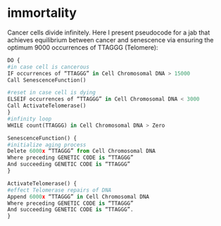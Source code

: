 # immortality
Cancer cells divide infinitely. Here I present pseudocode for a jab that achieves equilibrium between cancer and senescence via ensuring the optimum 9000 occurrences of 
TTAGGG (Telomere): 

```python
DO {
#in case cell is cancerous
IF occurrences of “TTAGGG” in Cell Chromosomal DNA > 15000
Call SenescenceFunction()

#reset in case cell is dying
ELSEIF occurrences of “TTAGGG” in Cell Chromosomal DNA < 3000
Call ActivateTelomerase()
}
#infinity loop
WHILE count(TTAGGG) in Cell Chromosomal DNA > Zero

SenescenceFunction() {
#initialize aging process
Delete 6000x “TTAGGG” from Cell Chromosomal DNA
Where preceding GENETIC CODE is “TTAGGG”
And succeeding GENETIC CODE is “TTAGGG”
}

ActivateTelomerase() {
#effect Telomerase repairs of DNA
Append 6000x “TTAGGG” in Cell Chromosomal DNA
Where preceding GENETIC CODE is “TTAGGG”
And succeeding GENETIC CODE is “TTAGGG”.
}

